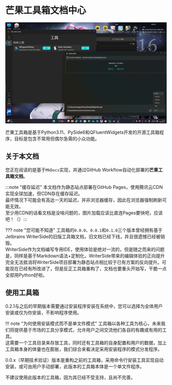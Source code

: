 # 芒果工具箱文档中心

![预览图](/images/FanTools_View_0.2.2.png)

芒果工具箱是基于Python3.11、PySide6和QFluentWidgets开发的开源工具箱程序，目标是包含不常用但偶尔急需的小众功能。

## 关于本文档

您正在阅读的是基于`MkDocs`实现，并通过GitHub Workflow自动化部署的**芒果工具箱文档**。

:::note "缓存延迟"
    本文档作为静态站点部署在GitHub Pages，使用腾讯云CDN实现全球加速，但CDN存在缓存延迟。<br>
    最坏情况下可能会有高达一天的延迟，并非浏览器缓存，因此在浏览器强制刷新可能无效。<br>
    至少用CDN的话看文档是没啥问题的，图片加载应该比直连Pages要快吧，应该吧！（）:::

??? note "您可能不知道"
    工具箱的`0.0.0`、`0.0.1`和`0.1.0`三个版本曾经拥有基于Jetbrains WriterSide的旧版工具箱文档，旧文档已经下线，并且很遗憾已经被销毁。<br>
    WriterSide作为文档编写专用IDE，使用体验是绝对一流的，但是随之而来的问题是，同样是基于Markdown语法+定制化，WriterSide带来的编辑体验的正向提升完全无法抵消将WriterSide项目部署为静态站点相比较于已有方案的反向提升。可能现在已经有所改进了，但是反正工具箱重构了，文档也要重头开始写，干脆一点全部用Python好啦。

## 使用工具箱

0.2.1与之后的早期版本需要通过安装程序安装在系统中，您可以选择为全体用户安装或仅为你安装，不影响程序使用。

!!! note "为何使用安装模式而不是单文件模式"
    工具箱以各种工具为核心，未来我们将提供基于市场的工具分享模式，允许用户之间交流他们各自的有趣或有用的工具。<br>
    这需要一个工具目录来存放工具，同时还有工具箱的自身配置和用户的数据，加上工具箱本身的体量也在膨胀，我们综合来看决定采用安装程序的模式分发程序。

0.0.x（早期技术验证）版本是重构之前的工具箱，采用命令行安装工具实现自动安装，或可由用户手动部署，此版本的工具箱本体是一个单文件程序。

不建议使用此版本的工具箱，因为其已经不受支持，且尚不完善。